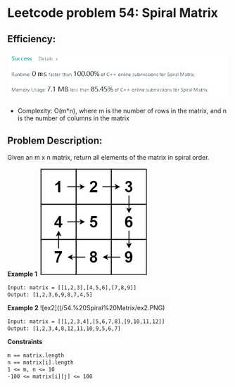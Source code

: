 # Leetcode problem 54: Spiral Matrix

## Efficiency:
![efficiency](/54.%20Spiral%20Matrix/eff.PNG)
* Complexity: O(m*n), where m is the number of rows in the matrix, and n is the number of columns in the matrix

## Problem Description:
Given an m x n matrix, return all elements of the matrix in spiral order.

**Example 1**
![ex1](/54.%20Spiral%20Matrix/ex1.PNG)
```
Input: matrix = [[1,2,3],[4,5,6],[7,8,9]]
Output: [1,2,3,6,9,8,7,4,5]
```

**Example 2**
![ex2]((/54.%20Spiral%20Matrix/ex2.PNG)
```
Input: matrix = [[1,2,3,4],[5,6,7,8],[9,10,11,12]]
Output: [1,2,3,4,8,12,11,10,9,5,6,7]
```

**Constraints**
```
m == matrix.length
n == matrix[i].length
1 <= m, n <= 10
-100 <= matrix[i][j] <= 100
```
